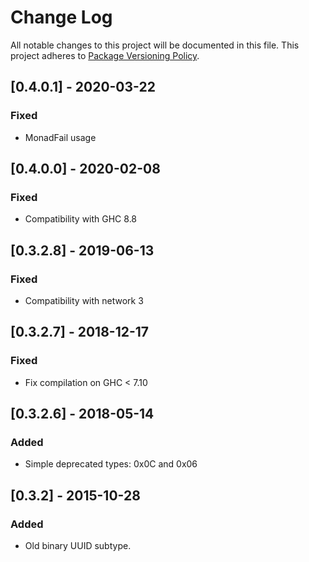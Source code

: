 # Change Log
All notable changes to this project will be documented in this file.
This project adheres to [Package Versioning Policy](https://wiki.haskell.org/Package_versioning_policy).
## [0.4.0.1] - 2020-03-22

### Fixed
- MonadFail usage

## [0.4.0.0] - 2020-02-08

### Fixed
- Compatibility with GHC 8.8

## [0.3.2.8] - 2019-06-13

### Fixed
- Compatibility with network 3

## [0.3.2.7] - 2018-12-17

### Fixed
- Fix compilation on GHC < 7.10

## [0.3.2.6] - 2018-05-14

### Added
- Simple deprecated types: 0x0C and 0x06

## [0.3.2] - 2015-10-28

### Added
- Old binary UUID subtype.
